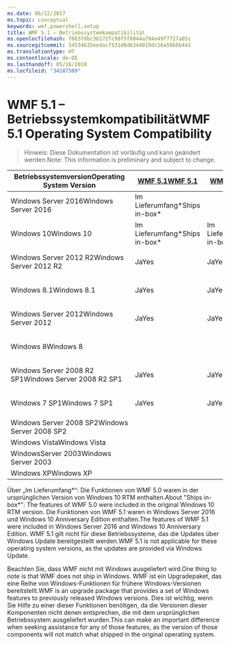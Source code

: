 ```yaml
---
ms.date: 06/12/2017
ms.topic: conceptual
keywords: wmf,powershell,setup
title: WMF 5.1 – Betriebssystemkompatibilität
ms.openlocfilehash: f0037dbc3b172fc98f5f8044a794e49f7727a05c
ms.sourcegitcommit: 54534635eedacf531d8d6344019dc16a50b8b441
ms.translationtype: HT
ms.contentlocale: de-DE
ms.lasthandoff: 05/16/2018
ms.locfileid: "34187509"
---
```

# <a name="wmf-51-operating-system-compatibility"></a><span data-ttu-id="95fa0-103">WMF 5.1 – Betriebssystemkompatibilität</span><span class="sxs-lookup"><span data-stu-id="95fa0-103">WMF 5.1 Operating System Compatibility</span></span> #

> <span data-ttu-id="95fa0-104">Hinweis: Diese Dokumentation ist vorläufig und kann geändert werden.</span><span class="sxs-lookup"><span data-stu-id="95fa0-104">Note: This information is preliminary and subject to change.</span></span>

| <span data-ttu-id="95fa0-105">Betriebssystemversion</span><span class="sxs-lookup"><span data-stu-id="95fa0-105">Operating System Version</span></span> | [<span data-ttu-id="95fa0-106">WMF 5.1</span><span class="sxs-lookup"><span data-stu-id="95fa0-106">WMF 5.1</span></span>](https://aka.ms/wmf51download) | [<span data-ttu-id="95fa0-107">WMF 5.0</span><span class="sxs-lookup"><span data-stu-id="95fa0-107">WMF 5.0</span></span>](https://aka.ms/wmf5download) | [<span data-ttu-id="95fa0-108">WMF 4.0</span><span class="sxs-lookup"><span data-stu-id="95fa0-108">WMF 4.0</span></span>](https://aka.ms/wmf4download) |  [<span data-ttu-id="95fa0-109">WMF 3.0</span><span class="sxs-lookup"><span data-stu-id="95fa0-109">WMF 3.0</span></span>](https://aka.ms/wmf3download) | [<span data-ttu-id="95fa0-110">WMF 2.0</span><span class="sxs-lookup"><span data-stu-id="95fa0-110">WMF 2.0</span></span>](https://aka.ms/wmf2download) |
| ------------------------ | ----------- | ----------- | ----------- | ------------ |  ------------- |
| <span data-ttu-id="95fa0-111">Windows Server 2016</span><span class="sxs-lookup"><span data-stu-id="95fa0-111">Windows Server 2016</span></span> | <span data-ttu-id="95fa0-112">Im Lieferumfang\*</span><span class="sxs-lookup"><span data-stu-id="95fa0-112">Ships in-box\*</span></span> |  |  |  |  |
| <span data-ttu-id="95fa0-113">Windows 10</span><span class="sxs-lookup"><span data-stu-id="95fa0-113">Windows 10</span></span> | <span data-ttu-id="95fa0-114">Im Lieferumfang\*</span><span class="sxs-lookup"><span data-stu-id="95fa0-114">Ships in-box\*</span></span> | <span data-ttu-id="95fa0-115">Im Lieferumfang\*</span><span class="sxs-lookup"><span data-stu-id="95fa0-115">Ships in-box\*</span></span>  | | | |
| <span data-ttu-id="95fa0-116">Windows Server 2012 R2</span><span class="sxs-lookup"><span data-stu-id="95fa0-116">Windows Server 2012 R2</span></span>| <span data-ttu-id="95fa0-117">Ja</span><span class="sxs-lookup"><span data-stu-id="95fa0-117">Yes</span></span> | <span data-ttu-id="95fa0-118">Ja</span><span class="sxs-lookup"><span data-stu-id="95fa0-118">Yes</span></span> | <span data-ttu-id="95fa0-119">Im Lieferumfang</span><span class="sxs-lookup"><span data-stu-id="95fa0-119">Ships in-box</span></span> |  |  |
| <span data-ttu-id="95fa0-120">Windows 8.1</span><span class="sxs-lookup"><span data-stu-id="95fa0-120">Windows 8.1</span></span> | <span data-ttu-id="95fa0-121">Ja</span><span class="sxs-lookup"><span data-stu-id="95fa0-121">Yes</span></span> | <span data-ttu-id="95fa0-122">Ja</span><span class="sxs-lookup"><span data-stu-id="95fa0-122">Yes</span></span> |  <span data-ttu-id="95fa0-123">Im Lieferumfang</span><span class="sxs-lookup"><span data-stu-id="95fa0-123">Ships in-box</span></span> |  |  |
| <span data-ttu-id="95fa0-124">Windows Server 2012</span><span class="sxs-lookup"><span data-stu-id="95fa0-124">Windows Server 2012</span></span> | <span data-ttu-id="95fa0-125">Ja</span><span class="sxs-lookup"><span data-stu-id="95fa0-125">Yes</span></span> | <span data-ttu-id="95fa0-126">Ja</span><span class="sxs-lookup"><span data-stu-id="95fa0-126">Yes</span></span> | <span data-ttu-id="95fa0-127">Ja</span><span class="sxs-lookup"><span data-stu-id="95fa0-127">Yes</span></span> |  <span data-ttu-id="95fa0-128">Im Lieferumfang</span><span class="sxs-lookup"><span data-stu-id="95fa0-128">Ships in-box</span></span> | |
| <span data-ttu-id="95fa0-129">Windows 8</span><span class="sxs-lookup"><span data-stu-id="95fa0-129">Windows 8</span></span> |  |  |  | <span data-ttu-id="95fa0-130">Im Lieferumfang</span><span class="sxs-lookup"><span data-stu-id="95fa0-130">Ships in-box</span></span> | |
| <span data-ttu-id="95fa0-131">Windows Server 2008 R2 SP1</span><span class="sxs-lookup"><span data-stu-id="95fa0-131">Windows Server 2008 R2 SP1</span></span> | <span data-ttu-id="95fa0-132">Ja</span><span class="sxs-lookup"><span data-stu-id="95fa0-132">Yes</span></span> | <span data-ttu-id="95fa0-133">Ja</span><span class="sxs-lookup"><span data-stu-id="95fa0-133">Yes</span></span> | <span data-ttu-id="95fa0-134">Ja</span><span class="sxs-lookup"><span data-stu-id="95fa0-134">Yes</span></span> |  <span data-ttu-id="95fa0-135">Ja</span><span class="sxs-lookup"><span data-stu-id="95fa0-135">Yes</span></span>| <span data-ttu-id="95fa0-136">Im Lieferumfang</span><span class="sxs-lookup"><span data-stu-id="95fa0-136">Ships in-box</span></span> |
| <span data-ttu-id="95fa0-137">Windows 7 SP1</span><span class="sxs-lookup"><span data-stu-id="95fa0-137">Windows 7 SP1</span></span>  | <span data-ttu-id="95fa0-138">Ja</span><span class="sxs-lookup"><span data-stu-id="95fa0-138">Yes</span></span> | <span data-ttu-id="95fa0-139">Ja</span><span class="sxs-lookup"><span data-stu-id="95fa0-139">Yes</span></span> | <span data-ttu-id="95fa0-140">Ja</span><span class="sxs-lookup"><span data-stu-id="95fa0-140">Yes</span></span> | <span data-ttu-id="95fa0-141">Ja</span><span class="sxs-lookup"><span data-stu-id="95fa0-141">Yes</span></span> | <span data-ttu-id="95fa0-142">Im Lieferumfang</span><span class="sxs-lookup"><span data-stu-id="95fa0-142">Ships in-box</span></span> |
| <span data-ttu-id="95fa0-143">Windows Server 2008 SP2</span><span class="sxs-lookup"><span data-stu-id="95fa0-143">Windows Server 2008 SP2</span></span> | | | | <span data-ttu-id="95fa0-144">Ja</span><span class="sxs-lookup"><span data-stu-id="95fa0-144">Yes</span></span> | <span data-ttu-id="95fa0-145">Ja</span><span class="sxs-lookup"><span data-stu-id="95fa0-145">Yes</span></span> |
| <span data-ttu-id="95fa0-146">Windows Vista</span><span class="sxs-lookup"><span data-stu-id="95fa0-146">Windows Vista</span></span> | | | | | <span data-ttu-id="95fa0-147">Ja</span><span class="sxs-lookup"><span data-stu-id="95fa0-147">Yes</span></span> |
| <span data-ttu-id="95fa0-148">WindowsServer 2003</span><span class="sxs-lookup"><span data-stu-id="95fa0-148">Windows Server 2003</span></span>| | | |  | <span data-ttu-id="95fa0-149">Ja</span><span class="sxs-lookup"><span data-stu-id="95fa0-149">Yes</span></span> |
| <span data-ttu-id="95fa0-150">Windows XP</span><span class="sxs-lookup"><span data-stu-id="95fa0-150">Windows XP</span></span> | | | |  | <span data-ttu-id="95fa0-151">Ja</span><span class="sxs-lookup"><span data-stu-id="95fa0-151">Yes</span></span> |


<span data-ttu-id="95fa0-152">Über „Im Lieferumfang\*“: Die Funktionen von WMF 5.0 waren in der ursprünglichen Version von Windows 10 RTM enthalten.</span><span class="sxs-lookup"><span data-stu-id="95fa0-152">About "Ships in-box\*": The features of WMF 5.0 were included in the original Windows 10 RTM version.</span></span>
<span data-ttu-id="95fa0-153">Die Funktionen von WMF 5.1 waren in Windows Server 2016 und Windows 10 Anniversary Edition enthalten.</span><span class="sxs-lookup"><span data-stu-id="95fa0-153">The features of WMF 5.1 were included in Windows Server 2016 and Windows 10 Anniversary Edition.</span></span>
<span data-ttu-id="95fa0-154">WMF 5.1 gilt nicht für diese Betriebssysteme, das die Updates über Windows Update bereitgestellt werden.</span><span class="sxs-lookup"><span data-stu-id="95fa0-154">WMF 5.1 is not applicable for these operating system versions, as the updates are provided via Windows Update.</span></span>


<span data-ttu-id="95fa0-155">Beachten Sie, dass WMF nicht mit Windows ausgeliefert wird.</span><span class="sxs-lookup"><span data-stu-id="95fa0-155">One thing to note is that WMF does not ship in Windows.</span></span>
<span data-ttu-id="95fa0-156">WMF ist ein Upgradepaket, das eine Reihe von Windows-Funktionen für frühere Windows-Versionen bereitstellt.</span><span class="sxs-lookup"><span data-stu-id="95fa0-156">WMF is an upgrade package that provides a set of Windows features to previously released Windows versions.</span></span>
<span data-ttu-id="95fa0-157">Dies ist wichtig, wenn Sie Hilfe zu einer dieser Funktionen benötigen, da die Versionen dieser Komponenten nicht denen entsprechen, die mit dem ursprünglichen Betriebssystem ausgeliefert wurden.</span><span class="sxs-lookup"><span data-stu-id="95fa0-157">This can make an important difference when seeking assistance for any of those features, as the version of those components will not match what shipped in the original operating system.</span></span>
